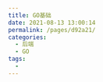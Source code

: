 ```yaml
---
title: GO基础
date: 2021-08-13 13:00:14
permalink: /pages/d92a21/
categories:
  - 后端
  - GO
tags:
  - 
---
```

